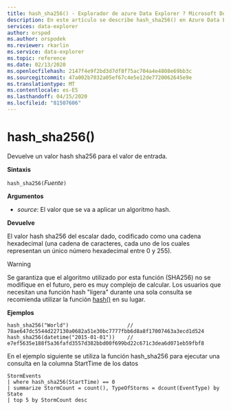 ```yaml
---
title: hash_sha256() - Explorador de azure Data Explorer ? Microsoft Docs
description: En este artículo se describe hash_sha256() en Azure Data Explorer.
services: data-explorer
author: orspod
ms.author: orspodek
ms.reviewer: rkarlin
ms.service: data-explorer
ms.topic: reference
ms.date: 02/13/2020
ms.openlocfilehash: 2147f4e9f2bd3d7df8f75ac704a4e4808e69bb3c
ms.sourcegitcommit: 47a002b7032a05ef67c4e5e12de7720062645e9e
ms.translationtype: MT
ms.contentlocale: es-ES
ms.lasthandoff: 04/15/2020
ms.locfileid: "81507606"
---
```

# <a name="hash_sha256"></a>hash_sha256()

Devuelve un valor hash sha256 para el valor de entrada.

**Sintaxis**

`hash_sha256(`*Fuente*`)`

**Argumentos**

* *source*: El valor que se va a aplicar un algoritmo hash.

**Devuelve**

El valor hash sha256 del escalar dado, codificado como una cadena hexadecimal (una cadena de caracteres, cada uno de los cuales representan un único número hexadecimal entre 0 y 255).

> [!WARNING]
> Se garantiza que el algoritmo utilizado por esta función (SHA256) no se modifique en el futuro, pero es muy complejo de calcular. Los usuarios que necesitan una función hash "ligera" durante una sola consulta se recomienda utilizar la función [hash()](./hashfunction.md) en su lugar.

**Ejemplos**

```kusto
hash_sha256("World")                   // 78ae647dc5544d227130a0682a51e30bc7777fbb6d8a8f17007463a3ecd1d524
hash_sha256(datetime("2015-01-01"))    // e7ef5635e188f5a36fafd3557d382bbd00f699bd22c671c3dea6d071eb59fbf8
```

En el ejemplo siguiente se utiliza la función hash_sha256 para ejecutar una consulta en la columna StartTime de los datos

```kusto
StormEvents 
| where hash_sha256(StartTime) == 0
| summarize StormCount = count(), TypeOfStorms = dcount(EventType) by State 
| top 5 by StormCount desc
```